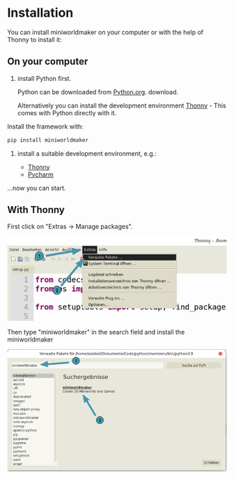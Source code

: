 # Installation

You can install miniworldmaker on your computer or with the help of Thonny
to install it:

## On your computer

1. install Python first.

   Python can be downloaded from [Python.org](https://www.python.org).
   download.

   Alternatively you can install the development environment
   [Thonny](https://thonny.org/) - This comes with Python
   directly with it.

Install the framework with:

``` python
pip install miniworldmaker
```

1. install a suitable development environment, e.g.:

   - [Thonny](https://thonny.org/)
   - [Pycharm](https://www.jetbrains.com/de-de/pycharm/)

\...now you can start.

## With Thonny

First click on \"Extras -\> Manage packages\".

![Miniworldmaker](../_images/install_thonny1.png)

Then type \"miniworldmaker\" in the search field and install the
miniworldmaker

![miniworldmaker](../_images/install_thonny2.png)

